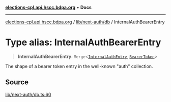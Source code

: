[**elections-cpl.api.hscc.bdpa.org**](../../../../README.md) • **Docs**

***

[elections-cpl.api.hscc.bdpa.org](../../../../README.md) / [lib/next-auth/db](../README.md) / InternalAuthBearerEntry

# Type alias: InternalAuthBearerEntry

> **InternalAuthBearerEntry**: `Merge`\<[`InternalAuthEntry`](InternalAuthEntry.md), [`BearerToken`](../../token/type-aliases/BearerToken.md)\>

The shape of a bearer token entry in the well-known "auth" collection.

## Source

[lib/next-auth/db.ts:60](https://github.com/nhscc/elections_cpl.api.hscc.bdpa.org/blob/46ed5b306a3fd199be2bd28706c3da03542c6da3/lib/next-auth/db.ts#L60)
